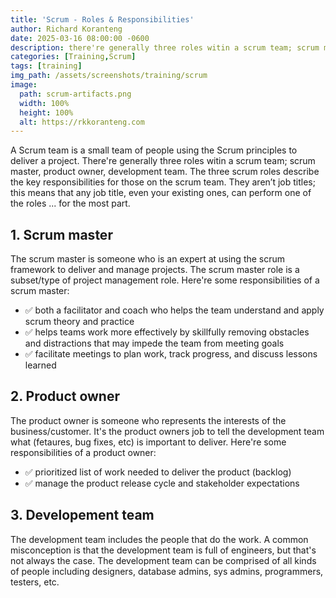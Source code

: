 ```yaml
---
title: 'Scrum - Roles & Responsibilities'
author: Richard Koranteng
date: 2025-03-16 08:00:00 -0600
description: there're generally three roles witin a scrum team; scrum master, product owner, development team
categories: [Training,Scrum]
tags: [training]
img_path: /assets/screenshots/training/scrum
image:
  path: scrum-artifacts.png
  width: 100%
  height: 100%
  alt: https://rkkoranteng.com
---
```


A Scrum team is a small team of people using the Scrum principles to deliver a project. There're generally three roles witin a scrum team; scrum master, product owner, development team. The three scrum roles describe the key responsibilities for those on the scrum team. They aren’t job titles; this means that any job title, even your existing ones, can perform one of the roles ... for the most part.

## 1. Scrum master
The scrum master is someone who is an expert at using the scrum framework to deliver and manage projects. The scrum master role is a subset/type of project management role. Here're some responsibilities of a scrum master:

- ✅ both a facilitator and coach who helps the team understand and apply scrum theory and practice
- ✅ helps teams work more effectively by skillfully removing obstacles and distractions that may impede the team from meeting goals
- ✅ facilitate meetings to plan work, track progress, and discuss lessons learned

## 2. Product owner
The product owner is someone who represents the interests of the business/customer. It's the product owners job to tell the development team what (fetaures, bug fixes, etc) is important to deliver. Here're some responsibilities of a product owner:

- ✅ prioritized list of work needed to deliver the product (backlog)
- ✅ manage the product release cycle and stakeholder expectations

## 3. Developement team
The development team includes the people that do the work. A common misconception is that the development team is full of engineers, but that's not always the case. The development team can be comprised of all kinds of people including designers, database admins, sys admins, programmers, testers, etc.


